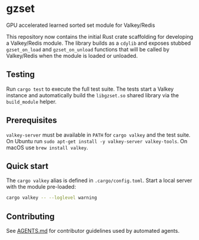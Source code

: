 # gzset
GPU accelerated learned sorted set module for Valkey/Redis

This repository now contains the initial Rust crate scaffolding for
developing a Valkey/Redis module. The library builds as a `cdylib`
and exposes stubbed `gzset_on_load` and `gzset_on_unload` functions
that will be called by Valkey/Redis when the module is loaded or
unloaded.

## Testing

Run `cargo test` to execute the full test suite. The tests start a Valkey instance and
automatically build the `libgzset.so` shared library via the `build_module` helper.

## Prerequisites

`valkey-server` must be available in `PATH` for `cargo valkey` and the test suite.
On Ubuntu run `sudo apt-get install -y valkey-server valkey-tools`. On macOS use
`brew install valkey`.

## Quick start

The `cargo valkey` alias is defined in `.cargo/config.toml`.
Start a local server with the module pre-loaded:

```bash
cargo valkey -- --loglevel warning
```

## Contributing

See [AGENTS.md](AGENTS.md) for contributor guidelines used by automated agents.
